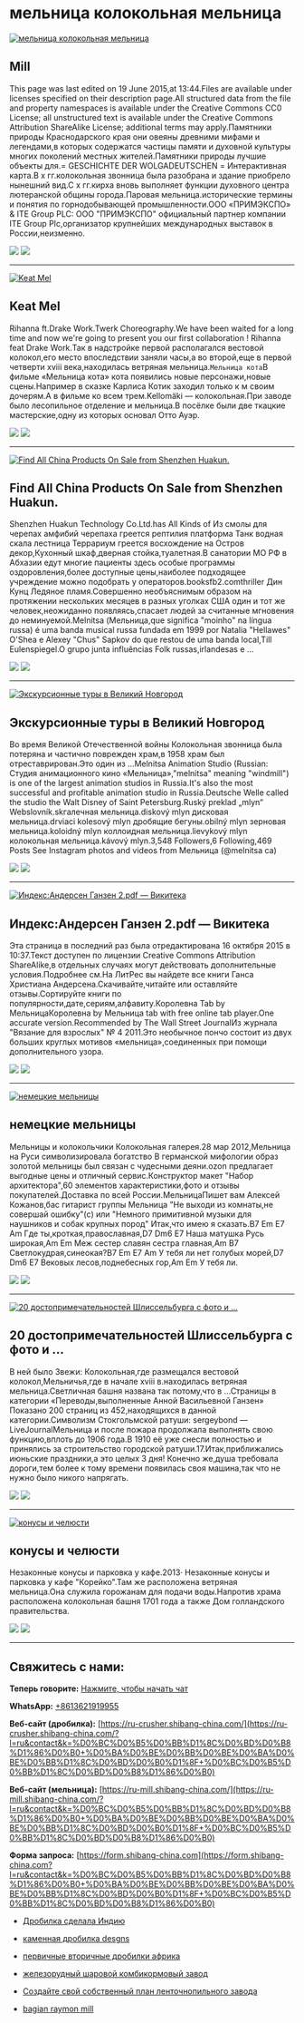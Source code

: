 # мельница колокольная мельница

<a href="https://swt.shibang-china.com/?l=ru&img&k=%D0%BC%D0%B5%D0%BB%D1%8C%D0%BD%D0%B8%D1%86%D0%B0+%D0%BA%D0%BE%D0%BB%D0%BE%D0%BA%D0%BE%D0%BB%D1%8C%D0%BD%D0%B0%D1%8F+%D0%BC%D0%B5%D0%BB%D1%8C%D0%BD%D0%B8%D1%86%D0%B0" target="_blank">![мельница колокольная мельница](http://static.shibang-china.com/all-800x300/606.jpg)</a>

## Mill
This page was last edited on 19 June 2015,at 13:44.Files are available under licenses specified on their description page.All structured data from the file and property namespaces is available under the Creative Commons CC0 License; all unstructured text is available under the Creative Commons Attribution ShareAlike License; additional terms may apply.Памятники природы Краснодарского края они овеяны древними мифами и легендами,в которых содержатся частицы памяти и духовной культуры многих поколений местных жителей.Памятники природы лучшие объекты для.= GESCHICHTE DER WOLGADEUTSCHEN = Интерактивная карта.В х гг.колокольная звонница была разобрана и здание приобрело нынешний вид.С х гг.кирха вновь выполняет функции духовного центра лютеранской общины города.Паровая мельница.исторические термины и понятия по горнодобывающей промышленности.ООО &#171;ПРИМЭКСПО&#187; &amp; ITE Group PLC: ООО &quot;ПРИМЭКСПО&quot; официальный партнер компании ITE Group Plc,организатор крупнейших международных выставок в России,неизменно.


<a href="https://whatsapp.shibangsoft.com/WhatsApp.php" target="_blank" title="WhatsApp">![](http://static.shibang-china.com/icon/whatsapp.png)</a> <a href="https://swt.shibang-china.com/?l=ru&icon&k=%D0%BC%D0%B5%D0%BB%D1%8C%D0%BD%D0%B8%D1%86%D0%B0+%D0%BA%D0%BE%D0%BB%D0%BE%D0%BA%D0%BE%D0%BB%D1%8C%D0%BD%D0%B0%D1%8F+%D0%BC%D0%B5%D0%BB%D1%8C%D0%BD%D0%B8%D1%86%D0%B0" target="_blank">![](http://static.shibang-china.com/icon/chat-ru.png)</a>

---

<a href="https://swt.shibang-china.com/?l=ru&img&k=%D0%BC%D0%B5%D0%BB%D1%8C%D0%BD%D0%B8%D1%86%D0%B0+%D0%BA%D0%BE%D0%BB%D0%BE%D0%BA%D0%BE%D0%BB%D1%8C%D0%BD%D0%B0%D1%8F+%D0%BC%D0%B5%D0%BB%D1%8C%D0%BD%D0%B8%D1%86%D0%B0" target="_blank">![Keat Mel](http://static.shibang-china.com/all-800x300/301.jpg)</a>

## Keat Mel
Rihanna ft.Drake Work.Twerk Choreography.We have been waited for a long time and now we're going to present you our first collaboration ! Rihanna feat Drake Work.Так в надстройке первой располагался вестовой колокол,его место впоследствии заняли часы,а во второй,еще в первой четверти xviii века,находилась ветряная мельница.`Мельница кота`В фильме &#171;Мельница кота&#187; кота появились новые персонажи,новые сцены.Например в сказке Карлиса Котик заходил только к м своим дочерям.А в фильме ко всем трем.Kellom&#228;ki — колокольная.При заводе было лесопильное отделение и мельница.В посёлке были две ткацкие мастерские,одну из которых основал Отто Ауэр.


<a href="https://whatsapp.shibangsoft.com/WhatsApp.php" target="_blank" title="WhatsApp">![](http://static.shibang-china.com/icon/whatsapp.png)</a> <a href="https://swt.shibang-china.com/?l=ru&icon&k=%D0%BC%D0%B5%D0%BB%D1%8C%D0%BD%D0%B8%D1%86%D0%B0+%D0%BA%D0%BE%D0%BB%D0%BE%D0%BA%D0%BE%D0%BB%D1%8C%D0%BD%D0%B0%D1%8F+%D0%BC%D0%B5%D0%BB%D1%8C%D0%BD%D0%B8%D1%86%D0%B0" target="_blank">![](http://static.shibang-china.com/icon/chat-ru.png)</a>

---

<a href="https://swt.shibang-china.com/?l=ru&img&k=%D0%BC%D0%B5%D0%BB%D1%8C%D0%BD%D0%B8%D1%86%D0%B0+%D0%BA%D0%BE%D0%BB%D0%BE%D0%BA%D0%BE%D0%BB%D1%8C%D0%BD%D0%B0%D1%8F+%D0%BC%D0%B5%D0%BB%D1%8C%D0%BD%D0%B8%D1%86%D0%B0" target="_blank">![Find All China Products On Sale from Shenzhen Huakun.](http://static.shibang-china.com/all-800x300/123.jpg)</a>

## Find All China Products On Sale from Shenzhen Huakun.
Shenzhen Huakun Technology Co.Ltd.has All Kinds of Из смолы для черепах амфибий черепаха греется рептилия платформа Танк водная скала лестница Террариум греется восхождение на Остров декор,Кухонный шкаф,дверная стойка,туалетная.В санатории МО РФ в Абхазии едут многие пациенты здесь особые программы оздоровления,более доступные цены,наиболее подходящее учреждение можно подобрать у операторов.booksfb2.comthriller Дин Кунц Ледяное пламя.Совершенно необъяснимым образом на протяжении нескольких месяцев в разных уголках США один и тот же человек,неожиданно появляясь,спасает людей за считанные мгновения до неминуемой.Melnitsa (Мельница,que significa &quot;moinho&quot; na l&#237;ngua russa) &#233; uma banda musical russa fundada em 1999 por Natalia &quot;Hellawes&quot; O'Shea e Alexey &quot;Chus&quot; Sapkov do que restou de uma banda local,Till Eulenspiegel.O grupo junta influ&#234;ncias Folk russas,irlandesas e …


<a href="https://whatsapp.shibangsoft.com/WhatsApp.php" target="_blank" title="WhatsApp">![](http://static.shibang-china.com/icon/whatsapp.png)</a> <a href="https://swt.shibang-china.com/?l=ru&icon&k=%D0%BC%D0%B5%D0%BB%D1%8C%D0%BD%D0%B8%D1%86%D0%B0+%D0%BA%D0%BE%D0%BB%D0%BE%D0%BA%D0%BE%D0%BB%D1%8C%D0%BD%D0%B0%D1%8F+%D0%BC%D0%B5%D0%BB%D1%8C%D0%BD%D0%B8%D1%86%D0%B0" target="_blank">![](http://static.shibang-china.com/icon/chat-ru.png)</a>

---

<a href="https://swt.shibang-china.com/?l=ru&img&k=%D0%BC%D0%B5%D0%BB%D1%8C%D0%BD%D0%B8%D1%86%D0%B0+%D0%BA%D0%BE%D0%BB%D0%BE%D0%BA%D0%BE%D0%BB%D1%8C%D0%BD%D0%B0%D1%8F+%D0%BC%D0%B5%D0%BB%D1%8C%D0%BD%D0%B8%D1%86%D0%B0" target="_blank">![Экскурсионные туры в Великий Новгород](http://static.shibang-china.com/all-800x300/947.jpg)</a>

## Экскурсионные туры в Великий Новгород
Во время Великой Отечественной войны Колокольная звонница была потеряна и частично поврежден храм,в 1958 храм был отреставрирован.Это один из …Melnitsa Animation Studio (Russian: Студия анимационного кино &#171;Мельница&#187;,&quot;melnitsa&quot; meaning &quot;windmill&quot;) is one of the largest animation studios in Russia.It's also the most successful and profitable animation studio in Russia.Deutsche Welle called the studio the Walt Disney of Saint Petersburg.Rusk&#253; preklad „mlyn“ Webslovn&#237;k.skгалечная мельница.diskov&#253; mlyn дисковая мельница.drviaci kolesov&#253; mlyn дробящие бегуны.obiln&#253; mlyn зерновая мельница.koloidn&#253; mlyn коллоидная мельница.lievykov&#253; mlyn колокольная мельница.k&#225;vov&#253; mlyn.3,548 Followers,6 Following,469 Posts See Instagram photos and videos from Мельница (@melnitsa ca)


<a href="https://whatsapp.shibangsoft.com/WhatsApp.php" target="_blank" title="WhatsApp">![](http://static.shibang-china.com/icon/whatsapp.png)</a> <a href="https://swt.shibang-china.com/?l=ru&icon&k=%D0%BC%D0%B5%D0%BB%D1%8C%D0%BD%D0%B8%D1%86%D0%B0+%D0%BA%D0%BE%D0%BB%D0%BE%D0%BA%D0%BE%D0%BB%D1%8C%D0%BD%D0%B0%D1%8F+%D0%BC%D0%B5%D0%BB%D1%8C%D0%BD%D0%B8%D1%86%D0%B0" target="_blank">![](http://static.shibang-china.com/icon/chat-ru.png)</a>

---

<a href="https://swt.shibang-china.com/?l=ru&img&k=%D0%BC%D0%B5%D0%BB%D1%8C%D0%BD%D0%B8%D1%86%D0%B0+%D0%BA%D0%BE%D0%BB%D0%BE%D0%BA%D0%BE%D0%BB%D1%8C%D0%BD%D0%B0%D1%8F+%D0%BC%D0%B5%D0%BB%D1%8C%D0%BD%D0%B8%D1%86%D0%B0" target="_blank">![Индекс:Андерсен Ганзен 2.pdf — Викитека](http://static.shibang-china.com/all-800x300/608.jpg)</a>

## Индекс:Андерсен Ганзен 2.pdf — Викитека
Эта страница в последний раз была отредактирована 16 октября 2015 в 10:37.Текст доступен по лицензии Creative Commons Attribution ShareAlike,в отдельных случаях могут действовать дополнительные условия.Подробнее см.На ЛитРес вы найдете все книги Ганса Христиана Андерсена.Скачивайте,читайте или оставляйте отзывы.Сортируйте книги по популярности,дате,сериям,алфавиту.Королевна Tab by МельницаКоролевна by Мельница tab with free online tab player.One accurate version.Recommended by The Wall Street JournalИз журнала &quot;Вязание для взрослых&quot; № 4 2011.Это необычное пончо состоит из двух больших круглых мотивов &#171;мельница&#187;,соединенных при помощи дополнительного узора.


<a href="https://whatsapp.shibangsoft.com/WhatsApp.php" target="_blank" title="WhatsApp">![](http://static.shibang-china.com/icon/whatsapp.png)</a> <a href="https://swt.shibang-china.com/?l=ru&icon&k=%D0%BC%D0%B5%D0%BB%D1%8C%D0%BD%D0%B8%D1%86%D0%B0+%D0%BA%D0%BE%D0%BB%D0%BE%D0%BA%D0%BE%D0%BB%D1%8C%D0%BD%D0%B0%D1%8F+%D0%BC%D0%B5%D0%BB%D1%8C%D0%BD%D0%B8%D1%86%D0%B0" target="_blank">![](http://static.shibang-china.com/icon/chat-ru.png)</a>

---

<a href="https://swt.shibang-china.com/?l=ru&img&k=%D0%BC%D0%B5%D0%BB%D1%8C%D0%BD%D0%B8%D1%86%D0%B0+%D0%BA%D0%BE%D0%BB%D0%BE%D0%BA%D0%BE%D0%BB%D1%8C%D0%BD%D0%B0%D1%8F+%D0%BC%D0%B5%D0%BB%D1%8C%D0%BD%D0%B8%D1%86%D0%B0" target="_blank">![немецкие мельницы](http://static.shibang-china.com/all-800x300/1265.jpg)</a>

## немецкие мельницы
Мельницы и колокольчики Колокольная галерея.28 мар 2012,Мельница на Руси символизировала богатство В германской мифологии образ золотой мельницы был связан с чудесными деяни.ozon предлагает выгодные цены и отличный сервис.Конструктор макет &quot;Набор архитектора&quot;,60 элементов характеристики,фото и отзывы покупателей.Доставка по всей России.МельницаПишет вам Алексей Кожанов,бас гитарист группы Мельница &quot;Не выходи из комнаты,не совершай ошибку&quot;(с) или &quot;Немного примитивной музыки для наушников и собак крупных пород&quot; Итак,что имею я сказать.B7 Em E7 Am Где ты,кроткая,православная,D7 Dm6 E7 Наша матушка Русь широкая,Am Em Меж сестер славян сестра главная,Am B7 Светлокудрая,синеокая?B7 Em E7 Am У тебя ли нет голубых морей,D7 Dm6 E7 Вековых лесов,поднебесных гор,Am Em У тебя ли.


<a href="https://whatsapp.shibangsoft.com/WhatsApp.php" target="_blank" title="WhatsApp">![](http://static.shibang-china.com/icon/whatsapp.png)</a> <a href="https://swt.shibang-china.com/?l=ru&icon&k=%D0%BC%D0%B5%D0%BB%D1%8C%D0%BD%D0%B8%D1%86%D0%B0+%D0%BA%D0%BE%D0%BB%D0%BE%D0%BA%D0%BE%D0%BB%D1%8C%D0%BD%D0%B0%D1%8F+%D0%BC%D0%B5%D0%BB%D1%8C%D0%BD%D0%B8%D1%86%D0%B0" target="_blank">![](http://static.shibang-china.com/icon/chat-ru.png)</a>

---

<a href="https://swt.shibang-china.com/?l=ru&img&k=%D0%BC%D0%B5%D0%BB%D1%8C%D0%BD%D0%B8%D1%86%D0%B0+%D0%BA%D0%BE%D0%BB%D0%BE%D0%BA%D0%BE%D0%BB%D1%8C%D0%BD%D0%B0%D1%8F+%D0%BC%D0%B5%D0%BB%D1%8C%D0%BD%D0%B8%D1%86%D0%B0" target="_blank">![20 достопримечательностей Шлиссельбурга с фото и …](http://static.shibang-china.com/all-800x300/1199.jpg)</a>

## 20 достопримечательностей Шлиссельбурга с фото и …
В ней было 3вежи: Колокольная,где размещался вестовой колокол,Мельничья,где в начале xviii в.находилась ветряная мельница.Светличная башня названа так потому,что в …Страницы в категории &#171;Переводы,выполненные Анной Васильевной Ганзен&#187; Показано 200 страниц из 452,находящихся в данной категории.Символизм Стокгольмской ратуши: sergeybond — LiveJournalМельница и после пожара продолжала выполнять свою функцию,вплоть до 1906 года.В 1910 её уже снесли полностью и принялись за строительство городской ратуши.17.Итак,приближались июньские праздники,а это целых 3 дня! Конечно же,душа требовала дороги,тем более к тому времени появилась своя машина,так что не нужно было никого напрягать.


<a href="https://whatsapp.shibangsoft.com/WhatsApp.php" target="_blank" title="WhatsApp">![](http://static.shibang-china.com/icon/whatsapp.png)</a> <a href="https://swt.shibang-china.com/?l=ru&icon&k=%D0%BC%D0%B5%D0%BB%D1%8C%D0%BD%D0%B8%D1%86%D0%B0+%D0%BA%D0%BE%D0%BB%D0%BE%D0%BA%D0%BE%D0%BB%D1%8C%D0%BD%D0%B0%D1%8F+%D0%BC%D0%B5%D0%BB%D1%8C%D0%BD%D0%B8%D1%86%D0%B0" target="_blank">![](http://static.shibang-china.com/icon/chat-ru.png)</a>

---

<a href="https://swt.shibang-china.com/?l=ru&img&k=%D0%BC%D0%B5%D0%BB%D1%8C%D0%BD%D0%B8%D1%86%D0%B0+%D0%BA%D0%BE%D0%BB%D0%BE%D0%BA%D0%BE%D0%BB%D1%8C%D0%BD%D0%B0%D1%8F+%D0%BC%D0%B5%D0%BB%D1%8C%D0%BD%D0%B8%D1%86%D0%B0" target="_blank">![конусы и челюсти](http://static.shibang-china.com/all-800x300/449.jpg)</a>

## конусы и челюсти
Незаконные конусы и парковка у кафе.2013&#183; Незаконные конусы и парковка у кафе &quot;Корейко&quot;.Там же расположена ветряная мельница.Она служила горожанам для подачи воды.Напротив храма расположена колокольная башня 1701 года а также Дом голландского правительства.

<a href="https://whatsapp.shibangsoft.com/WhatsApp.php" target="_blank" title="WhatsApp">![](http://static.shibang-china.com/icon/whatsapp.png)</a> <a href="https://swt.shibang-china.com/?l=ru&icon&k=%D0%BC%D0%B5%D0%BB%D1%8C%D0%BD%D0%B8%D1%86%D0%B0+%D0%BA%D0%BE%D0%BB%D0%BE%D0%BA%D0%BE%D0%BB%D1%8C%D0%BD%D0%B0%D1%8F+%D0%BC%D0%B5%D0%BB%D1%8C%D0%BD%D0%B8%D1%86%D0%B0" target="_blank">![](http://static.shibang-china.com/icon/chat-ru.png)</a>

---
## Свяжитесь с нами:

**Теперь говорите:** [Нажмите, чтобы начать чат](https://swt.shibang-china.com?l=ru&contact&k=%D0%BC%D0%B5%D0%BB%D1%8C%D0%BD%D0%B8%D1%86%D0%B0+%D0%BA%D0%BE%D0%BB%D0%BE%D0%BA%D0%BE%D0%BB%D1%8C%D0%BD%D0%B0%D1%8F+%D0%BC%D0%B5%D0%BB%D1%8C%D0%BD%D0%B8%D1%86%D0%B0)

**WhatsApp:**  [+8613621919955](https://whatsapp.shibangsoft.com/WhatsApp.php)

**Веб-сайт (дробилка):** [https://ru-crusher.shibang-china.com/](https://ru-crusher.shibang-china.com/?l=ru&contact&k=%D0%BC%D0%B5%D0%BB%D1%8C%D0%BD%D0%B8%D1%86%D0%B0+%D0%BA%D0%BE%D0%BB%D0%BE%D0%BA%D0%BE%D0%BB%D1%8C%D0%BD%D0%B0%D1%8F+%D0%BC%D0%B5%D0%BB%D1%8C%D0%BD%D0%B8%D1%86%D0%B0)

**Веб-сайт (мельница):** [https://ru-mill.shibang-china.com/](https://ru-mill.shibang-china.com/?l=ru&contact&k=%D0%BC%D0%B5%D0%BB%D1%8C%D0%BD%D0%B8%D1%86%D0%B0+%D0%BA%D0%BE%D0%BB%D0%BE%D0%BA%D0%BE%D0%BB%D1%8C%D0%BD%D0%B0%D1%8F+%D0%BC%D0%B5%D0%BB%D1%8C%D0%BD%D0%B8%D1%86%D0%B0)

**Форма запроса:** [https://form.shibang-china.com](https://form.shibang-china.com?l=ru&contact&k=%D0%BC%D0%B5%D0%BB%D1%8C%D0%BD%D0%B8%D1%86%D0%B0+%D0%BA%D0%BE%D0%BB%D0%BE%D0%BA%D0%BE%D0%BB%D1%8C%D0%BD%D0%B0%D1%8F+%D0%BC%D0%B5%D0%BB%D1%8C%D0%BD%D0%B8%D1%86%D0%B0)

* [Дробилка сделала Индию](../123/%D0%94%D1%80%D0%BE%D0%B1%D0%B8%D0%BB%D0%BA%D0%B0%20%D1%81%D0%B4%D0%B5%D0%BB%D0%B0%D0%BB%D0%B0%20%D0%98%D0%BD%D0%B4%D0%B8%D1%8E.md)

* [каменная дробилка desgns](../125/%D0%BA%D0%B0%D0%BC%D0%B5%D0%BD%D0%BD%D0%B0%D1%8F%20%D0%B4%D1%80%D0%BE%D0%B1%D0%B8%D0%BB%D0%BA%D0%B0%20desgns.md)

* [первичные вторичные дробилки африка](../123/%D0%BF%D0%B5%D1%80%D0%B2%D0%B8%D1%87%D0%BD%D1%8B%D0%B5%20%D0%B2%D1%82%D0%BE%D1%80%D0%B8%D1%87%D0%BD%D1%8B%D0%B5%20%D0%B4%D1%80%D0%BE%D0%B1%D0%B8%D0%BB%D0%BA%D0%B8%20%D0%B0%D1%84%D1%80%D0%B8%D0%BA%D0%B0.md)

* [железорудный шаровой комбикормовый завод](../122/%D0%B6%D0%B5%D0%BB%D0%B5%D0%B7%D0%BE%D1%80%D1%83%D0%B4%D0%BD%D1%8B%D0%B9%20%D1%88%D0%B0%D1%80%D0%BE%D0%B2%D0%BE%D0%B9%20%D0%BA%D0%BE%D0%BC%D0%B1%D0%B8%D0%BA%D0%BE%D1%80%D0%BC%D0%BE%D0%B2%D1%8B%D0%B9%20%D0%B7%D0%B0%D0%B2%D0%BE%D0%B4.md)

* [Создайте свой собственный план ленточнопильного завода](../121/%D0%A1%D0%BE%D0%B7%D0%B4%D0%B0%D0%B9%D1%82%D0%B5%20%D1%81%D0%B2%D0%BE%D0%B9%20%D1%81%D0%BE%D0%B1%D1%81%D1%82%D0%B2%D0%B5%D0%BD%D0%BD%D1%8B%D0%B9%20%D0%BF%D0%BB%D0%B0%D0%BD%20%D0%BB%D0%B5%D0%BD%D1%82%D0%BE%D1%87%D0%BD%D0%BE%D0%BF%D0%B8%D0%BB%D1%8C%D0%BD%D0%BE%D0%B3%D0%BE%20%D0%B7%D0%B0%D0%B2%D0%BE%D0%B4%D0%B0.md)

* [bagian raymon mill](../125/bagian%20raymon%20mill.md)